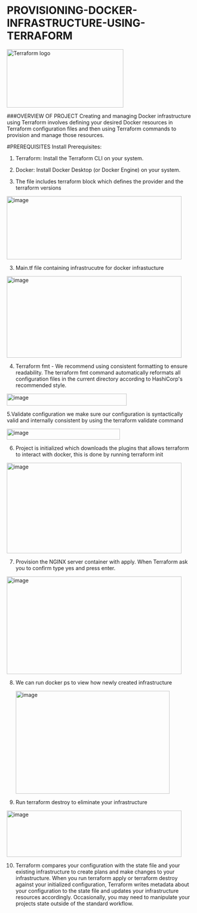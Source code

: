 # PROVISIONING-DOCKER-INFRASTRUCTURE-USING-TERRAFORM

<img width="312" height="156" alt="Terraform logo" src="https://github.com/user-attachments/assets/6c0d421f-24f8-43b2-9f9c-1886150415e2" />


###OVERVIEW OF PROJECT
Creating and managing Docker infrastructure using Terraform involves defining your desired Docker resources in Terraform configuration files and then using Terraform commands to provision and manage those resources.

#PREREQUISITES
Install Prerequisites:
1. Terraform: Install the Terraform CLI on your system.
2. Docker: Install Docker Desktop (or Docker Engine) on your system.

1. The file includes terraform block which defines the provider and the terraform versions
   
 <img width="468" height="169" alt="image" src="https://github.com/user-attachments/assets/0d7bd693-2081-4dab-a629-d731807abf2d" />


3.  Main.tf file containing infrastrucutre for docker infrastucture
   
 <img width="468" height="218" alt="image" src="https://github.com/user-attachments/assets/5c3b76e7-9373-4ad6-a873-486846242f1e" />

4. Terraform fmt - 
We recommend using consistent formatting to ensure readability. The terraform fmt command automatically reformats all configuration files in the current directory according to HashiCorp's recommended style.
<img width="321" height="32" alt="image" src="https://github.com/user-attachments/assets/7ee65ffa-21f8-450d-95a4-13f81ca92e72" />

5.Validate configuration
we make sure our configuration is syntactically valid and internally consistent by using the terraform  validate command

<img width="303" height="29" alt="image" src="https://github.com/user-attachments/assets/853c33b5-24c9-4ffe-b8e3-911f1121e73c" />

6. Project is initialized which downloads the plugins that allows terraform to interact with docker, this is done by running terraform init

<img width="468" height="242" alt="image" src="https://github.com/user-attachments/assets/3fd96314-76ce-432c-a35f-a1b0459379eb" />

7. Provision the NGINX server container with apply. When Terraform ask you to confirm type yes and press enter.
   
<img width="468" height="261" alt="image" src="https://github.com/user-attachments/assets/9e63dd01-1e1a-46f3-9258-eae046eafcda" />

8. We can run docker ps to view how newly created infrastructure

   <img width="412" height="275" alt="image" src="https://github.com/user-attachments/assets/43b7e218-e888-4998-bbaa-76dc8971f42f" />

9. Run terraform destroy to eliminate your infrastructure

  <img width="468" height="124" alt="image" src="https://github.com/user-attachments/assets/7c848607-4281-42ee-99f1-1c8e119affa8" />

10. Terraform compares your configuration with the state file and your existing infrastructure to create plans and make changes to your infrastructure. When you run terraform apply or terraform destroy against your initialized configuration, Terraform writes metadata about your configuration to the state file and updates your infrastructure resources accordingly. Occasionally, you may need to manipulate your projects state outside of the standard workflow.

   


